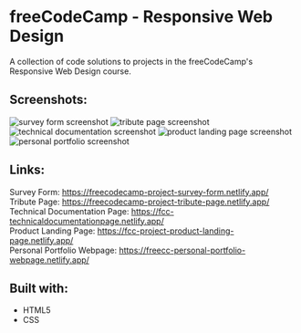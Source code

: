 # freeCodeCamp - Responsive Web Design
A collection of code solutions to projects in the freeCodeCamp's Responsive Web Design course.
## Screenshots:
![survey form screenshot](https://user-images.githubusercontent.com/111454100/220052332-13c10ce6-9802-4411-a344-ef9fba22873a.png)
![tribute page screenshot](https://user-images.githubusercontent.com/111454100/220052369-15cececa-6b4f-4378-9d42-cf980d658962.png)
![technical documentation screenshot](https://user-images.githubusercontent.com/111454100/220052399-cb0c8dfb-0ff5-4fed-a142-75fd2acb91f1.png)
![product landing page screenshot](https://user-images.githubusercontent.com/111454100/220052432-fb988c70-bc22-4a05-bceb-7750faf52afd.png)
![personal portfolio screenshot](https://user-images.githubusercontent.com/111454100/220052452-5f574deb-aa8a-480c-96a8-b77928370ffb.png)
## Links:
Survey Form: https://freecodecamp-project-survey-form.netlify.app/ <br />
Tribute Page: https://freecodecamp-project-tribute-page.netlify.app/ <br />
Technical Documentation Page: https://fcc-technicaldocumentationpage.netlify.app/ <br />
Product Landing Page: https://fcc-project-product-landing-page.netlify.app/ <br />
Personal Portfolio Webpage: https://freecc-personal-portfolio-webpage.netlify.app/
## Built with:
* HTML5
* CSS
